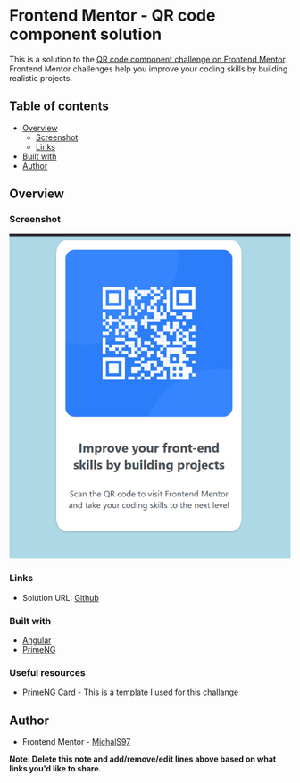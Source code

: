 # Frontend Mentor - QR code component solution

This is a solution to the [QR code component challenge on Frontend Mentor](https://www.frontendmentor.io/challenges/qr-code-component-iux_sIO_H). Frontend Mentor challenges help you improve your coding skills by building realistic projects. 

## Table of contents

- [Overview](#overview)
  - [Screenshot](#screenshot)
  - [Links](#links)
- [Built with](#built-with)
- [Author](#author)

## Overview

### Screenshot

![](./screenshot.png)

### Links

- Solution URL: [Github](https://your-solution-url.com)


### Built with

- [Angular](https://angular.io/)
- [PrimeNG](https://www.primefaces.org/primeng/) 


### Useful resources

- [PrimeNG Card](https://www.primefaces.org/primeng/card) - This is a template I used for this challange

## Author

- Frontend Mentor - [MichalS97](https://www.frontendmentor.io/profile/michals97)

**Note: Delete this note and add/remove/edit lines above based on what links you'd like to share.**

